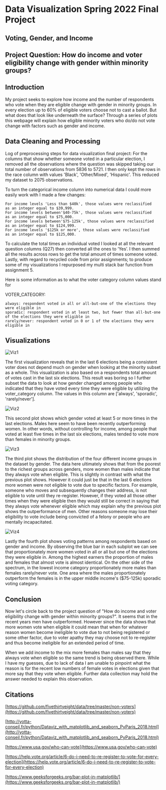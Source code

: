 # Data Visualization Spring 2022 Final Project
## Voting, Gender, and Income

## Project Question: How do income and voter eligibility change with gender within minority groups?

## Introduction

My project seeks to explore how income and the number of respondents who vote when they are eligible change with 
gender in minority groups. 
In every election up to 60% of eligible voters choose not to cast a ballot. But what does that look like underneath the surface? Through a series of plots
this webpage will explain how eligible minority voters who do/do not vote change with factors such as gender and income. 


## Data Cleaning and Processing

Log of preprocessing steps for data visualization final project:
For the columns that show whether someone voted in a particular election, I removed 
all the observations where the question was skipped taking our total number of 
observations from 5836 to 5721. I then only kept the rows in the race column with 
values 'Black', 'Other/Mixed', 'Hispanic'. This reduced my dataset to 2075 observations.

To turn the categorical income column into numerical data I could more easily work with 
I made a few changes: 


    For income levels 'Less than $40k', those values were reclassified 
    as an integer equal to $39,999.
    For income levels between'$40-75k', those values were reclassified 
    as an integer equal to $75,000.
    For income levels between'$75-125k', those values were reclassified 
    as an integer equal to $124,999.
    For income levels '$125k or more', those values were reclassified 
    as an integer equal to $125,000.

To calculate the total times an individual voted I looked at all the relevant question  columns (Q27) then converted all the ones to ‘Yes’. I then summed all the results across rows to get the total amount of times someone voted. Lastly, with regard to recycled code from prior assignments; to produce some of my visualizations I repurposed my multi stack bar function from assignment 5.

Here is some information as to what the voter category column values stand for

VOTER_CATEGORY:


    always: respondent voted in all or all-but-one of the elections they were eligible in
    sporadic: respondent voted in at least two, but fewer than all-but-one of the elections they were eligible in
    rarely/never: respondent voted in 0 or 1 of the elections they were eligible in



## Visualizations

![Viz1](Viz1.png)

The first visualization reveals that in the last 6 elections being a consistent voter does not 
depend much on gender when looking at the minority subset as a whole. This visualization is also based on a respondents total amount of votes cast in the last six elections. 
This result was boring so I further subset the data to look at how gender changed among people who indicated that 
they have voted every time they were eligible by utilizing the voter_category column. The 
values in this column are ['always', 'sporadic', 'rarely/never']. 

![Viz2](Viz2.png)

This second plot shows which gender voted at least 5 or more times in the last elections. Males here seem to have been recently outperforming women.
In other words, without controlling for income, among people that voted at least five times in the last six elections, 
males tended to vote more than females in minority groups. 

![Viz3](Viz3.png)

The third plot shows the distribution of the four different income groups in the dataset by gender. The data here ultimately shows that from the poorest 
to the richest groups across genders, more women than males indicate that they always vote when eligible. This is slightly in contrast with what the previous plot shows. However it could just be that in the last 6 elections more women were not eligible to vote due to specific factors.
For example, someone who moves and subsequently changes their address, is not eligible to vote until they re-register.
However, if they voted all those other times when they were eligible then they would still be correct in saying that they always vote whenever eligible which may explain why the previous plot shows the outperformance of men. Other reasons someone may lose their eligibility to vote include being convicted of a felony or people who are mentally incapacitated.

![Viz4](Viz4fl.png)

Lastly the fourth plot shows voting patterns among respondents based on gender and income. By observing the blue bar in each subplot we can see that proportionately more women voted in all or all but one of the elections they were eligible in. Among the highest earners the proportion of males and females that almost vote is almost identical. 
On the other side of the spectrum, in the lowest income category proportionately more males than females rarely/never vote. One area where the males proportionately outperform the females is in the upper middle income's ($75-125k) sporadic voting category.

## Conclusion

Now let's circle back to the project question of "How do income and voter eligibility change with gender within minority groups?". 
It seems that in the recent years men have outperformed. However since the data shows that more women vote when eligible it could mean that when for whatever reason women become ineligible to vote due to not being registered or some other factor, due to voter apathy they may choose not to re-register and thus become ineligible for an extended period of time.

When we add income to the mix more females than males say that they always vote when eligible so the same trend is being observed there. While I have my guesses, due to lack of data I am unable to pinpoint what the reason is for the recent low numbers of female votes in elections given that more say that they vote when eligible. Further data collection may hold the answer needed to explain this observation.

## Citations
[https://github.com/fivethirtyeight/data/tree/master/non-voters](https://github.com/fivethirtyeight/data/tree/master/non-voters)

[http://yotta-conseil.fr/python/Dataviz_with_matplotlib_and_seaborn_PyParis_2018.html](http://yotta-conseil.fr/python/Dataviz_with_matplotlib_and_seaborn_PyParis_2018.html)

[https://www.usa.gov/who-can-vote](https://www.usa.gov/who-can-vote)

[https://help.vote.org/article/6-do-i-need-to-re-register-to-vote-for-every-election](https://help.vote.org/article/6-do-i-need-to-re-register-to-vote-for-every-election)

[https://www.geeksforgeeks.org/bar-plot-in-matplotlib/](https://www.geeksforgeeks.org/bar-plot-in-matplotlib/)

